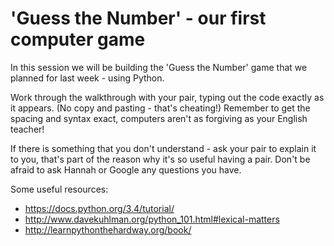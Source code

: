 # 'Guess the Number' - our first computer game
In this session we will be building the 'Guess the Number' game that we planned for last week - using Python. 

Work through the walkthrough with your pair, typing out the code exactly as it appears. (No copy and pasting - that's cheating!) Remember to get the spacing and syntax exact, computers aren't as forgiving as your English teacher! 

If there is something that you don't understand - ask your pair to explain it to you, that's part of the reason why it's so useful having a pair. Don't be afraid to ask Hannah or Google any questions you have.

Some useful resources:
* https://docs.python.org/3.4/tutorial/
* http://www.davekuhlman.org/python_101.html#lexical-matters  
* http://learnpythonthehardway.org/book/
